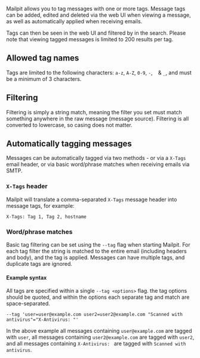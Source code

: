 Mailpit allows you to tag messages with one or more tags. Message tags can be added, edited and deleted via the web UI when viewing a message, as well as automatically applied when receiving emails.

Tags can then be seen in the web UI and filtered by in the search. Please note that viewing tagged messages is limited to 200 results per tag.


## Allowed tag names

Tags are limited to the following characters: `a-z`, `A-Z`, `0-9`, `-`, ` ` & `_`, and must be a minimum of 3 characters.


## Filtering

Filtering is simply a string match, meaning the filter you set must match something anywhere in the raw message (message source). Filtering is all converted to lowercase, so casing does not matter.


## Automatically tagging messages

Messages can be automatically tagged via two methods - or via a `X-Tags` email header, or via basic word/phrase matches when receiving emails via SMTP.

### `X-Tags` header

Mailpit will translate a comma-separated `X-Tags` message header into message tags, for example: 
```
X-Tags: Tag 1, Tag 2, hostname
```

### Word/phrase matches

Basic tag filtering can be set using the `--tag` flag when starting Mailpit. For each tag filter the string is matched to the entire email (including headers and body), and the tag is applied. Messages can have multiple tags, and duplicate tags are ignored.


#### Example syntax

All tags are specified within a single `--tag <options>` flag. the tag options should be quoted, and within the options each separate tag and match are space-separated.

```
--tag 'user=user@example.com user2=user2@example.com "Scanned with antivirus"="X-Antivirus: "'
```
In the above example all messages containing `user@example.com` are tagged with `user`, all messages containing `user2@example.com` are tagged with `user2`, and all messages containing `X-Antivirus: ` are tagged with `Scanned with antivirus`.
